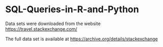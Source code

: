# SQL-Queries-in-R-and-Python

Data sets were downloaded from the website https://travel.stackexchange.com/

The full data set is available at https://archive.org/details/stackexchange
